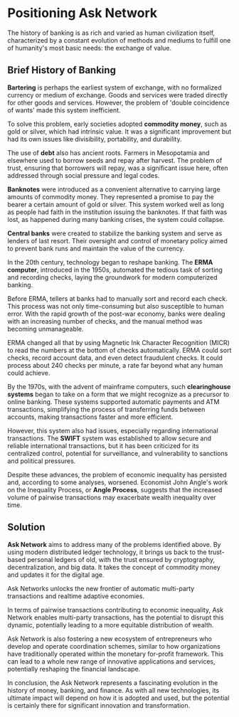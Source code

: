 # Positioning Ask Network

The history of banking is as rich and varied as human civilization itself, characterized by a constant evolution of methods and mediums to fulfill one of humanity's most basic needs: the exchange of value.

## Brief History of Banking

**Bartering** is perhaps the earliest system of exchange, with no formalized currency or medium of exchange. Goods and services were traded directly for other goods and services. However, the problem of 'double coincidence of wants' made this system inefficient.

To solve this problem, early societies adopted **commodity money**, such as gold or silver, which had intrinsic value. It was a significant improvement but had its own issues like divisibility, portability, and durability.

The use of **debt** also has ancient roots. Farmers in Mesopotamia and elsewhere used to borrow seeds and repay after harvest. The problem of trust, ensuring that borrowers will repay, was a significant issue here, often addressed through social pressure and legal codes.

**Banknotes** were introduced as a convenient alternative to carrying large amounts of commodity money. They represented a promise to pay the bearer a certain amount of gold or silver. This system worked well as long as people had faith in the institution issuing the banknotes. If that faith was lost, as happened during many banking crises, the system could collapse.

**Central banks** were created to stabilize the banking system and serve as lenders of last resort. Their oversight and control of monetary policy aimed to prevent bank runs and maintain the value of the currency.

In the 20th century, technology began to reshape banking. The **ERMA computer**, introduced in the 1950s, automated the tedious task of sorting and recording checks, laying the groundwork for modern computerized banking.

Before ERMA, tellers at banks had to manually sort and record each check. This process was not only time-consuming but also susceptible to human error. With the rapid growth of the post-war economy, banks were dealing with an increasing number of checks, and the manual method was becoming unmanageable.

ERMA changed all that by using Magnetic Ink Character Recognition (MICR) to read the numbers at the bottom of checks automatically. ERMA could sort checks, record account data, and even detect fraudulent checks. It could process about 240 checks per minute, a rate far beyond what any human could achieve.

By the 1970s, with the advent of mainframe computers, such **clearinghouse systems** began to take on a form that we might recognize as a precursor to online banking. These systems supported automatic payments and ATM transactions, simplifying the process of transferring funds between accounts, making transactions faster and more efficient.

However, this system also had issues, especially regarding international transactions. The **SWIFT** system was established to allow secure and reliable international transactions, but it has been criticized for its centralized control, potential for surveillance, and vulnerability to sanctions and political pressures.

Despite these advances, the problem of economic inequality has persisted and, according to some analyses, worsened. Economist John Angle's work on the Inequality Process, or **Angle Process**, suggests that the increased volume of pairwise transactions may exacerbate wealth inequality over time.

## Solution

**Ask Network** aims to address many of the problems identified above. By using modern distributed ledger technology, it brings us back to the trust-based personal ledgers of old, with the trust ensured by cryptography, decentralization, and big data. It takes the concept of commodity money and updates it for the digital age.

Ask Networks unlocks the new frontier of automatic multi-party transactions and realtime adaptive economies.

In terms of pairwise transactions contributing to economic inequality, Ask Network enables multi-party transactions, has the potential to disrupt this dynamic, potentially leading to a more equitable distribution of wealth.

Ask Network is also fostering a new ecosystem of entrepreneurs who develop and operate coordination schemes, similar to how organizations have traditionally operated within the monetary for-profit framework. This can lead to a whole new range of innovative applications and services, potentially reshaping the financial landscape.

In conclusion, the Ask Network represents a fascinating evolution in the history of money, banking, and finance. As with all new technologies, its ultimate impact will depend on how it is adopted and used, but the potential is certainly there for significant innovation and transformation.
